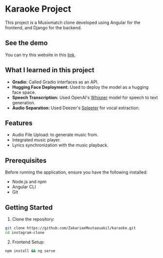 # Karaoke Project

This project is a Musixmatch clone developed using Angular for the frontend, and Django for the backend.

## See the demo

You can try this website in this [link](https://karaoke-b21f4.web.app/).

## What I learned in this project

- **Gradio:** Called Gradio interfaces as an API.
- **Hugging Face Deployment:** Used to deploy the model as a hugging face space.
- **Speech Transcription:** Used OpenAI's [Whisper](https://huggingface.co/openai/whisper-large-v3) model for speech to text generation.
- **Audio Separation:** Used Deezer's [Spleeter](https://research.deezer.com/projects/spleeter.html) for vocal extraction.

## Features

- Audio File Upload: to generate music from.
- Integrated music player.
- Lyrics synchronization with the music playback.

## Prerequisites

Before running the application, ensure you have the following installed:

- Node.js and npm
- Angular CLI
- Git

## Getting Started

1. Clone the repository:

```bash
git clone https://github.com/ZakariaeMoutaouakil/karaoke.git
cd instagram-clone
```

2. Frontend Setup:

```bash
npm install && ng serve
```
